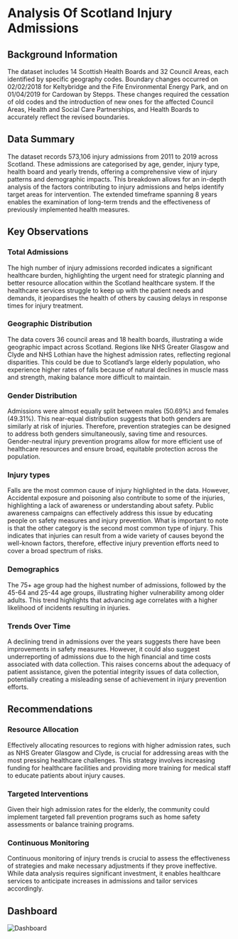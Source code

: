 # Analysis Of Scotland Injury Admissions

## Background Information
The dataset includes 14 Scottish Health Boards and 32 Council Areas, each identified by specific geography codes. Boundary changes occurred on 02/02/2018 for Keltybridge and the Fife Environmental Energy Park, and on 01/04/2019 for Cardowan by Stepps. These changes required the cessation of old codes and the introduction of new ones for the affected Council Areas, Health and Social Care Partnerships, and Health Boards to accurately reflect the revised boundaries.

## Data Summary
The dataset records 573,106 injury admissions from 2011 to 2019 across Scotland. These admissions are categorised by age, gender, injury type, health board and yearly trends, offering a comprehensive view of injury patterns and demographic impacts. This breakdown allows for an in-depth analysis of the factors contributing to injury admissions and helps identify target areas for intervention. The extended timeframe spanning 8 years enables the examination of long-term trends and the effectiveness of previously implemented health measures.

## Key Observations

### Total Admissions
The high number of injury admissions recorded indicates a significant healthcare burden, highlighting the urgent need for strategic planning and better resource allocation within the Scotland healthcare system. If the healthcare services struggle to keep up with the patient needs and demands, it jeopardises the health of others by causing delays in response times for injury treatment.

### Geographic Distribution
The data covers 36 council areas and 18 health boards, illustrating a wide geographic impact across Scotland.  Regions like NHS Greater Glasgow and Clyde and NHS Lothian have the highest admission rates, reflecting regional disparities. This could be due to Scotland’s large elderly population, who experience higher rates of falls because of natural declines in muscle mass and strength, making balance more difficult to maintain.

### Gender Distribution
Admissions were almost equally split between males (50.69%) and females (49.31%). This near-equal distribution suggests that both genders are similarly at risk of injuries. Therefore, prevention strategies can be designed to address both genders simultaneously, saving time and resources.  Gender-neutral injury prevention programs allow for more efficient use of healthcare resources and ensure broad, equitable protection across the population.

### Injury types
Falls are the most common cause of injury highlighted in the data. However, Accidental exposure and poisoning also contribute to some of the injuries, highlighting a lack of awareness or understanding about safety. Public awareness campaigns can effectively address this issue by educating people on safety measures and injury prevention. What is important to note is that the other category is the second most common type of injury. This indicates that injuries can result from a wide variety of causes beyond the well-known factors, therefore, effective injury prevention efforts need to cover a broad spectrum of risks.

### Demographics
The 75+ age group had the highest number of admissions, followed by the 45-64 and 25-44 age groups, illustrating higher vulnerability among older adults. This trend highlights that advancing age correlates with a higher likelihood of incidents resulting in injuries.

### Trends Over Time
A declining trend in admissions over the years suggests there have been improvements in safety measures. However, it could also suggest underreporting of admissions due to the high financial and time costs associated with data collection. This raises concerns about the adequacy of patient assistance, given the potential integrity issues of data collection, potentially creating a misleading sense of achievement in injury prevention efforts.

## Recommendations

### Resource Allocation
Effectively allocating resources to regions with higher admission rates, such as NHS Greater Glasgow and Clyde, is crucial for addressing areas with the most pressing healthcare challenges. This strategy involves increasing funding for healthcare facilities and providing more training for medical staff to educate patients about injury causes.

### Targeted Interventions
Given their high admission rates for the elderly, the community could implement targeted fall prevention programs such as home safety assessments or balance training programs.

### Continuous Monitoring
Continuous monitoring of injury trends is crucial to assess the effectiveness of strategies and make necessary adjustments if they prove ineffective. While data analysis requires significant investment, it enables healthcare services to anticipate increases in admissions and tailor services accordingly.

## Dashboard
![Dashboard](https://github.com/Mojm4321/PowerBi_Dashboard2/blob/main/Screenshots/Screenshot%202024-07-13%20114325.png)
